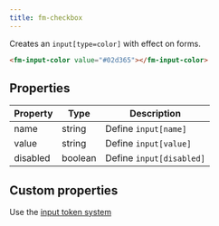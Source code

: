 ```yaml
---
title: fm-checkbox
---
```


Creates an `input[type=color]` with effect on forms.

```html preview
<fm-input-color value="#02d365"></fm-input-color>
```

## Properties

| Property | Type    | Description              |
| -------- | ------- | ------------------------ |
| name     | string  | Define `input[name]`     |
| value    | string  | Define `input[value]`    |
| disabled | boolean | Define `input[disabled]` |

## Custom properties

Use the [input token system](/tokens/input)
